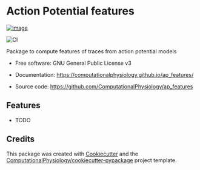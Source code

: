# Action Potential features



[![image](https://img.shields.io/pypi/v/ap_features.svg)](https://pypi.python.org/pypi/ap_features)

![CI](https://github.com/ComputationalPhysiology/ap_features/workflows/CI/badge.svg)



Package to compute features of traces from action potential models


* Free software: GNU General Public License v3
* Documentation: https://computationalphysiology.github.io/ap_features/

* Source code: https://github.com/ComputationalPhysiology/ap_features

## Features

-   TODO

## Credits

This package was created with
[Cookiecutter](https://github.com/audreyr/cookiecutter) and the
[ComputationalPhysiology/cookiecutter-pypackage](https://github.com/ComputationalPhysiology/cookiecutter-pypackage)
project template.
